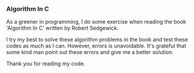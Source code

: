 ### Algorithm In C

As a greener in programming, I do some exercise when reading the book 'Algorithm In C'
written by Robert Sedgewick.

I try my best to solve these algorithm problems in the book and test these codes
as much as I can. However, errors is unavoidable. It's grateful that some kind man
point out these errors and give me a better solution.

Thank you for reading my code.
